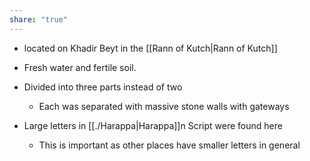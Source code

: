 ```yaml
---
share: "true"
---
```



- located on Khadir Beyt in the [[Rann of Kutch|Rann of Kutch]]
- Fresh water and fertile soil. 

- Divided into three parts instead of two
	- Each was separated with massive stone walls with gateways


- Large letters in [[./Harappa|Harappa]]n Script were found here
	- This is important as other places have smaller letters in general

